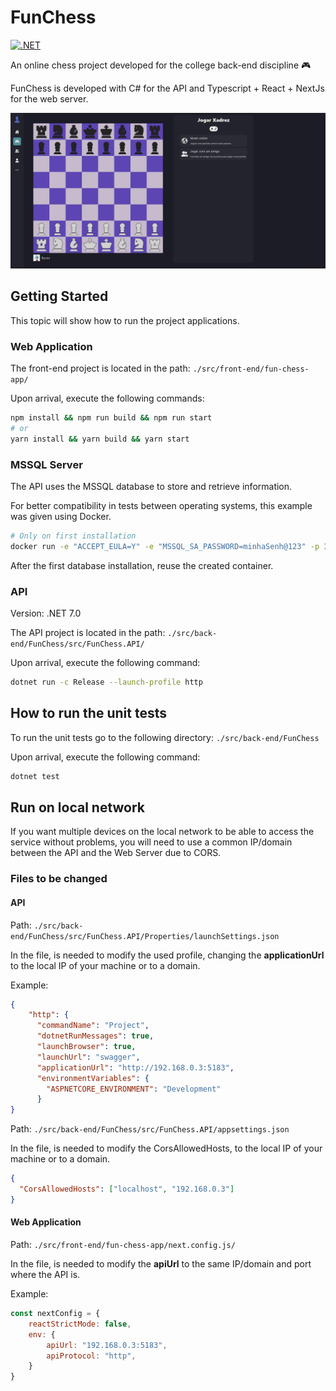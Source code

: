 # FunChess

[![.NET](https://github.com/leonardo-tx/FunChess/actions/workflows/dotnet.yml/badge.svg)](https://github.com/leonardo-tx/FunChess/actions/workflows/dotnet.yml)

An online chess project developed for the college back-end discipline :video_game:

FunChess is developed with C# for the API and Typescript + React + NextJs for the web server.

![An image of a Chess board](images/play-page.jpg?raw=true)

## Getting Started

This topic will show how to run the project applications.

### Web Application

The front-end project is located in the path: ```./src/front-end/fun-chess-app/```

Upon arrival, execute the following commands:

```bash
npm install && npm run build && npm run start
# or
yarn install && yarn build && yarn start
```

### MSSQL Server

The API uses the MSSQL database to store and retrieve information.

For better compatibility in tests between operating systems, this example was given using Docker.

```bash
# Only on first installation
docker run -e "ACCEPT_EULA=Y" -e "MSSQL_SA_PASSWORD=minhaSenh@123" -p 1433:1433 -d mcr.microsoft.com/mssql/server:2022-latest
```

After the first database installation, reuse the created container.

### API

Version: .NET 7.0

The API project is located in the path: ```./src/back-end/FunChess/src/FunChess.API/```

Upon arrival, execute the following command:

```bash
dotnet run -c Release --launch-profile http
```

## How to run the unit tests

To run the unit tests go to the following directory: ```./src/back-end/FunChess```

Upon arrival, execute the following command:

```bash
dotnet test
```

## Run on local network

If you want multiple devices on the local network to be able to 
access the service without problems, you will need to use a common 
IP/domain between the API and the Web Server due to CORS.

### Files to be changed

#### API

Path: ```./src/back-end/FunChess/src/FunChess.API/Properties/launchSettings.json```

In the file, is needed to modify the used profile, changing the 
**applicationUrl** to the local IP of your machine or to a domain.

Example:

```json
{
    "http": {
      "commandName": "Project",
      "dotnetRunMessages": true,
      "launchBrowser": true,
      "launchUrl": "swagger",
      "applicationUrl": "http://192.168.0.3:5183",
      "environmentVariables": {
        "ASPNETCORE_ENVIRONMENT": "Development"
      }
}
```

Path: ```./src/back-end/FunChess/src/FunChess.API/appsettings.json```

In the file, is needed to modify the CorsAllowedHosts, to the local IP of your machine or to a domain.

```json
{
  "CorsAllowedHosts": ["localhost", "192.168.0.3"]
}
```

#### Web Application

Path: ```./src/front-end/fun-chess-app/next.config.js/```

In the file, is needed to modify the **apiUrl** to the same IP/domain and port where the API is.

Example:

```javascript
const nextConfig = {
    reactStrictMode: false,
    env: {
        apiUrl: "192.168.0.3:5183",
        apiProtocol: "http",
    }
}
```